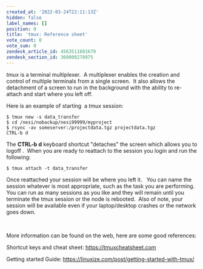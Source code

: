```yaml
---
created_at: '2022-03-24T22:11:13Z'
hidden: false
label_names: []
position: 0
title: 'tmux: Reference sheet'
vote_count: 0
vote_sum: 0
zendesk_article_id: 4563511601679
zendesk_section_id: 360000278975
---
```


*tmux* is a terminal multiplexer.  A multiplexer enables the creation
and control of multiple terminals from a single screen.  It also allows
the detachment of a screen to run in the background with the ability to
re-attach and start where you left off.

Here is an example of starting  a *tmux* session:

    $ tmux new -s data_transfer
    $ cd /nesi/nobackup/nesi99999/myproject
    $ rsync -av someserver:/projectdata.tgz projectdata.tgz
    CTRL-b d

The **CTRL-b** **d** keyboard shortcut "detaches" the screen which
allows you to logoff .  When you are ready to reattach to the session
you login and run the following:

    $ tmux attach -t data_transfer

Once reattached your session will be where you left it.   You can name
the session whatever is most appropriate, such as the task you are
performing.  You can run as many sessions as you like and they will
remain until you terminate the tmux session or the node is rebooted. 
Also of note, your session will be available even if your laptop/desktop
crashes or the network goes down.

 

More information can be found on the web, here are some good references:

Shortcut keys and cheat sheet: <https://tmuxcheatsheet.com>

Getting started Guide:
<https://linuxize.com/post/getting-started-with-tmux/>

 
